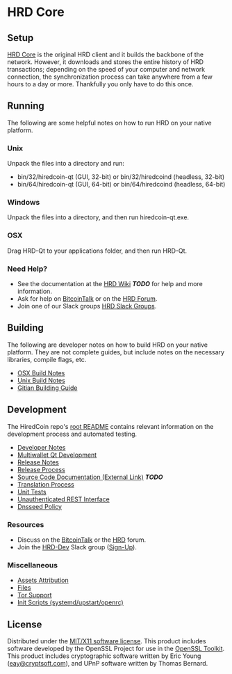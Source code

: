 HRD Core
=====================

Setup
---------------------
[HRD Core](http://hiredcoin.org/wallet) is the original HRD client and it builds the backbone of the network. However, it downloads and stores the entire history of HRD transactions; depending on the speed of your computer and network connection, the synchronization process can take anywhere from a few hours to a day or more. Thankfully you only have to do this once.

Running
---------------------
The following are some helpful notes on how to run HRD on your native platform.

### Unix

Unpack the files into a directory and run:

- bin/32/hiredcoin-qt (GUI, 32-bit) or bin/32/hiredcoind (headless, 32-bit)
- bin/64/hiredcoin-qt (GUI, 64-bit) or bin/64/hiredcoind (headless, 64-bit)

### Windows

Unpack the files into a directory, and then run hiredcoin-qt.exe.

### OSX

Drag HRD-Qt to your applications folder, and then run HRD-Qt.

### Need Help?

* See the documentation at the [HRD Wiki](https://en.bitcoin.it/wiki/Main_Page) ***TODO***
for help and more information.
* Ask for help on [BitcoinTalk](https://bitcointalk.org/index.php?topic=1262920.0) or on the [HRD Forum](http://forum.hiredcoin.org/).
* Join one of our Slack groups [HRD Slack Groups](https://hiredcoin.org/slack-logins/).

Building
---------------------
The following are developer notes on how to build HRD on your native platform. They are not complete guides, but include notes on the necessary libraries, compile flags, etc.

- [OSX Build Notes](build-osx.md)
- [Unix Build Notes](build-unix.md)
- [Gitian Building Guide](gitian-building.md)

Development
---------------------
The HiredCoin repo's [root README](https://github.com/HRD-Project/HRD/blob/master/README.md) contains relevant information on the development process and automated testing.

- [Developer Notes](developer-notes.md)
- [Multiwallet Qt Development](multiwallet-qt.md)
- [Release Notes](release-notes.md)
- [Release Process](release-process.md)
- [Source Code Documentation (External Link)](https://dev.visucore.com/bitcoin/doxygen/) ***TODO***
- [Translation Process](translation_process.md)
- [Unit Tests](unit-tests.md)
- [Unauthenticated REST Interface](REST-interface.md)
- [Dnsseed Policy](dnsseed-policy.md)

### Resources

* Discuss on the [BitcoinTalk](https://bitcointalk.org/index.php?topic=1262920.0) or the [HRD](http://forum.hiredcoin.org/) forum.
* Join the [HRD-Dev](https://hiredcoin-dev.slack.com/) Slack group ([Sign-Up](https://hiredcoin-dev.herokuapp.com/)).

### Miscellaneous
- [Assets Attribution](assets-attribution.md)
- [Files](files.md)
- [Tor Support](tor.md)
- [Init Scripts (systemd/upstart/openrc)](init.md)

License
---------------------
Distributed under the [MIT/X11 software license](http://www.opensource.org/licenses/mit-license.php).
This product includes software developed by the OpenSSL Project for use in the [OpenSSL Toolkit](https://www.openssl.org/). This product includes
cryptographic software written by Eric Young ([eay@cryptsoft.com](mailto:eay@cryptsoft.com)), and UPnP software written by Thomas Bernard.

